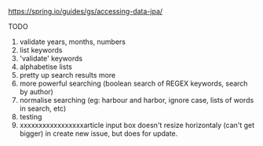 https://spring.io/guides/gs/accessing-data-jpa/

TODO
1) validate years, months, numbers
2) list keywords
3) 'validate' keywords
4) alphabetise lists
5) pretty up search results more
6) more powerful searching (boolean search of REGEX keywords, search by author)
7) normalise searching (eg: harbour and harbor, ignore case, lists of words in search, etc)
8) testing
9) xxxxxxxxxxxxxxxxxarticle input box doesn't resize horizontaly (can't get bigger) in create new issue, but does for update.